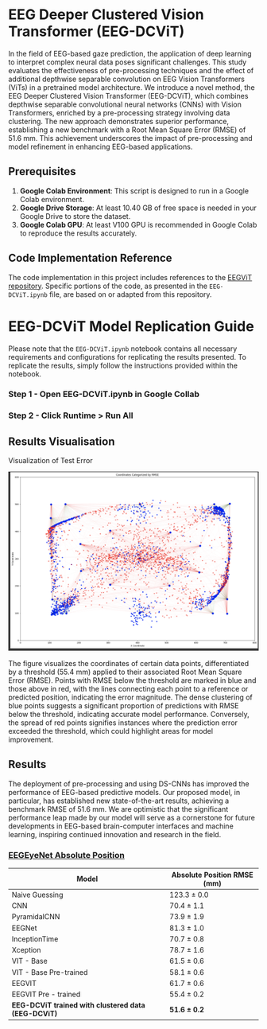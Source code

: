 # EEG Deeper Clustered Vision Transformer (EEG-DCViT) 

In the field of EEG-based gaze prediction, the application of deep learning to interpret complex neural data poses significant challenges. This study evaluates the effectiveness of pre-processing techniques and the effect of additional depthwise separable convolution on EEG Vision Transformers (ViTs) in a pretrained model architecture. We introduce a novel method, the EEG Deeper Clustered Vision Transformer (EEG-DCViT), which combines depthwise separable convolutional neural networks (CNNs) with Vision Transformers, enriched by a pre-processing strategy involving data clustering. The new approach demonstrates superior performance, establishing a new benchmark with a Root Mean Square Error (RMSE) of 51.6 mm. This achievement underscores the impact of pre-processing and model refinement in enhancing EEG-based applications.

## Prerequisites

1. **Google Colab Environment**: This script is designed to run in a Google Colab environment. 
2. **Google Drive Storage**: At least 10.40 GB of free space is needed in your Google Drive to store the dataset.
3. **Google Colab GPU**: At least V100 GPU is recommended in Google Colab to reproduce the results accurately.

## Code Implementation Reference
The code implementation in this project includes references to the [EEGViT repository](https://github.com/ruiqiRichard/EEGViT). Specific portions of the code, as presented in the `EEG-DCViT.ipynb` file, are based on or adapted from this repository.




# EEG-DCViT Model Replication Guide

Please note that the `EEG-DCViT.ipynb` notebook contains all necessary requirements and configurations for replicating the results presented. To replicate the results, simply follow the instructions provided within the notebook.

### Step 1 - Open EEG-DCViT.ipynb in Google Collab

### Step 2 - Click Runtime > Run All

## Results Visualisation

Visualization of Test Error

<img width="752" alt="image" src="images/test-error.png">

The figure visualizes the coordinates of certain data points, differentiated by a threshold (55.4 mm) applied to their associated Root Mean Square Error (RMSE). Points with RMSE below the threshold are marked in blue and those above in red, with the lines connecting each point to a reference or predicted position, indicating the error magnitude. The dense clustering of blue points suggests a significant proportion of predictions with RMSE below the threshold, indicating accurate model performance. Conversely, the spread of red points signifies instances where the prediction error exceeded the threshold, which could highlight areas for model improvement.


## Results

The deployment of pre-processing and using DS-CNNs has improved the performance of EEG-based predictive models. Our proposed model, in particular, has established new state-of-the-art results, achieving a benchmark RMSE of 51.6 mm. We are optimistic that the significant performance leap made by our model will serve as a cornerstone for future developments in EEG-based brain-computer interfaces and machine learning, inspiring continued innovation and research in the field.

### [EEGEyeNet Absolute Position ](https://arxiv.org/abs/2111.05100)

| Model                                 | Absolute Position RMSE (mm) |
|---------------------------------------|-----------------------------|
| Naive Guessing                        | 123.3 ± 0.0                 |
| CNN                                   | 70.4 ± 1.1                  |
| PyramidalCNN                          | 73.9 ± 1.9                  |
| EEGNet                                | 81.3 ± 1.0                  |
| InceptionTime                         | 70.7 ± 0.8                  |
| Xception                              | 78.7 ± 1.6                  |
| VIT - Base                            | 61.5 ± 0.6                  |
| VIT - Base Pre-trained                | 58.1 ± 0.6                  |
| EEGVIT                                | 61.7 ± 0.6                  |
| EEGVIT Pre - trained                  | 55.4 ± 0.2                  |
| **EEG-DCViT trained with clustered data (EEG-DCViT)** | **51.6 ± 0.2**         |



#
